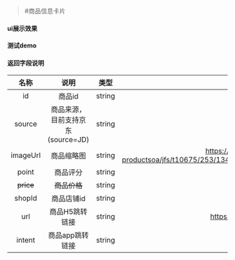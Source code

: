 >#商品信息卡片

#### ui展示效果
#### 测试demo
#### 返回字段说明

|名称|说明|类型|示例|
|:---:|:---:|:---:|:---:|
|id|商品id|string|5089253|
|source|商品来源，目前支持京东(source=JD)|string|JD||name|商品名称|string|Apple iPhone X (A1865) 64GB 深空灰色 移动联通电信4G手机|
|imageUrl|商品缩略图|string|https://img30.360buyimg.com/jgsq-productsoa/jfs/t10675/253/1344769770/66891/92d54ca4/59df2e7fN86c99a27.jpg|
|point|商品评分|string|99|
|~~price~~|~~商品价格~~|string|7299.00|
|shopId|商品店铺id|string|1000000127|
|url|商品H5跳转链接|string|https://item.jd.com/5089253.html|
|intent|商品app跳转链接|string|| 